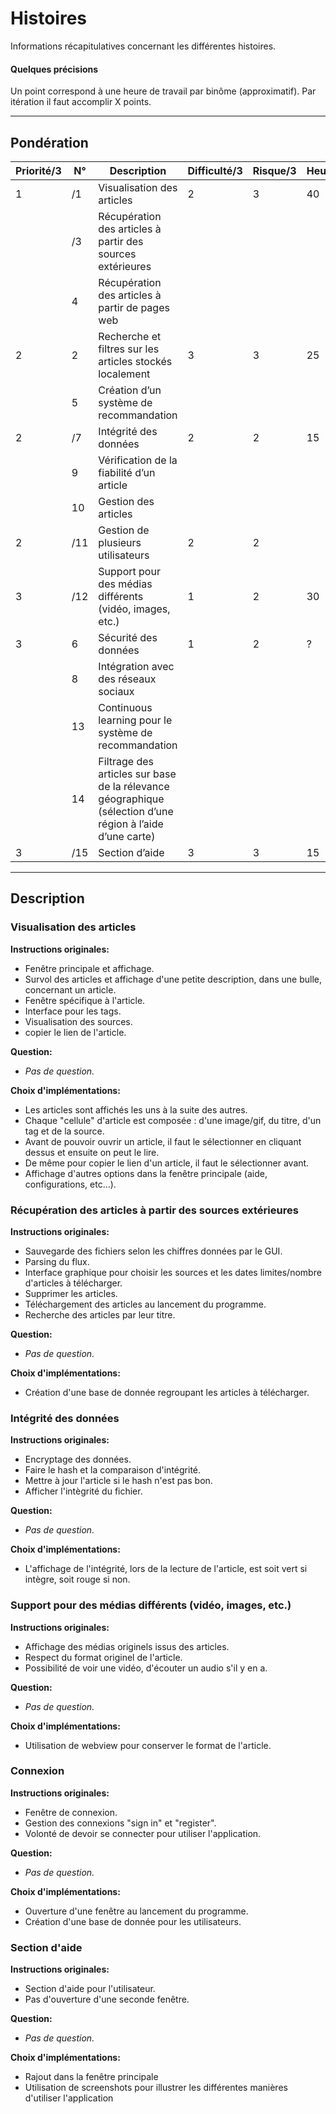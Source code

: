 # Histoires
Informations récapitulatives concernant les différentes histoires.

#### Quelques précisions
Un point correspond à une heure de travail par binôme (approximatif). Par itération il faut accomplir X points.

----------------------


## Pondération

| Priorité/3 | N° | Description | Difficulté/3 | Risque/3 | Heures/? | Points |
| ------ | ------ | ------ | ------ | ------ | ------ | ------ |
| 1 | /1 | Visualisation des articles | 2 | 3 | 40 | 24 |
|   | /3 | Récupération des articles à partir des sources extérieures |  |  |  | 30 |
|   | 4 | Récupération des articles à partir de pages web |  |  |  | 34 |
| 2 | 2 | Recherche et filtres sur les articles stockés localement | 3 | 3 | 25 | 24 |
|   | 5 | Création d’un système de recommandation |  |  |  | 44 + 6 |
| 2 | /7 | Intégrité des données | 2 | 2 | 15 | 16 |
|   | 9 | Vérification de la fiabilité d’un article |  |  |  | 40 |
|   |10 | Gestion des articles |  |  |  | 36 + 19 |
| 2 |/11 | Gestion de plusieurs utilisateurs | 2 | 2 |  | 20 |
| 3 |/12 | Support pour des médias différents (vidéo, images, etc.) | 1 | 2 | 30 | 40 |
| 3 | 6 | Sécurité des données | 1 | 2 | ? | 30 |
|   | 8 | Intégration avec des réseaux sociaux |  |  |  | 54 |
|   |13 | Continuous learning pour le système de recommandation |  |  |  | 50 + 30 |
|   |14 | Filtrage des articles sur base de la rélevance géographique (sélection d’une région à l’aide d’une carte)|  |  |  | 60 |
| 3 |/15 | Section d’aide | 3 | 3 | 15 | 20 |

----------------------


## Description

### Visualisation des articles

**Instructions originales:**           
- Fenêtre principale et affichage.
- Survol des articles et affichage d'une petite description, dans une bulle, concernant un article.
- Fenêtre spécifique à l'article.
- Interface pour les tags.
- Visualisation des sources. 
- copier le lien de l'article.

**Question:**       
- _Pas de question._

**Choix d'implémentations:**
- Les articles sont affichés les uns à la suite des autres.
- Chaque "cellule" d'article est composée : d'une image/gif, du titre, d'un tag et de la source.
- Avant de pouvoir ouvrir un article, il faut le sélectionner en cliquant dessus et ensuite on peut le lire.
- De même pour copier le lien d'un article, il faut le sélectionner avant.
- Affichage d'autres options dans la fenêtre principale (aide, configurations, etc...).

### Récupération des articles à partir des sources extérieures

**Instructions originales:**           
- Sauvegarde des fichiers selon les chiffres données par le GUI.
- Parsing du flux.
- Interface graphique pour choisir les sources et les dates limites/nombre d'articles à télécharger.
- Supprimer les articles.
- Téléchargement des articles au lancement du programme.
- Recherche des articles par leur titre.

**Question:**   
- _Pas de question._    

**Choix d'implémentations:**
- Création d'une base de donnée regroupant les articles à télécharger.


### Intégrité des données

**Instructions originales:**       
- Encryptage des données.    
- Faire le hash et la comparaison d'intégrité.
- Mettre à jour l'article si le hash n'est pas bon.
- Afficher l'intègrité du fichier.

**Question:** 
- _Pas de question._

**Choix d'implémentations:**
- L'affichage de l'intégrité, lors de la lecture de l'article, est soit vert si intègre, soit rouge si non.


### Support pour des médias différents (vidéo, images, etc.)

**Instructions originales:**       
- Affichage des médias originels issus des articles.
- Respect du format originel de l'article.
- Possibilité de voir une vidéo, d'écouter un audio s'il y en a.

**Question:** 
- _Pas de question._

**Choix d'implémentations:**
- Utilisation de webview pour conserver le format de l'article.

### Connexion

**Instructions originales:**     
- Fenêtre de connexion.
- Gestion des connexions "sign in" et "register".
- Volonté de devoir se connecter pour utiliser l'application.

**Question:** 
- _Pas de question._

**Choix d'implémentations:**
- Ouverture d'une fenêtre au lancement du programme.
- Création d'une base de donnée pour les utilisateurs.


### Section d'aide

**Instructions originales:**       
- Section d'aide pour l'utilisateur.
- Pas d'ouverture d'une seconde fenêtre.

**Question:** 
- _Pas de question._

**Choix d'implémentations:**
- Rajout dans la fenêtre principale
- Utilisation de screenshots pour illustrer les différentes manières d'utiliser l'application
